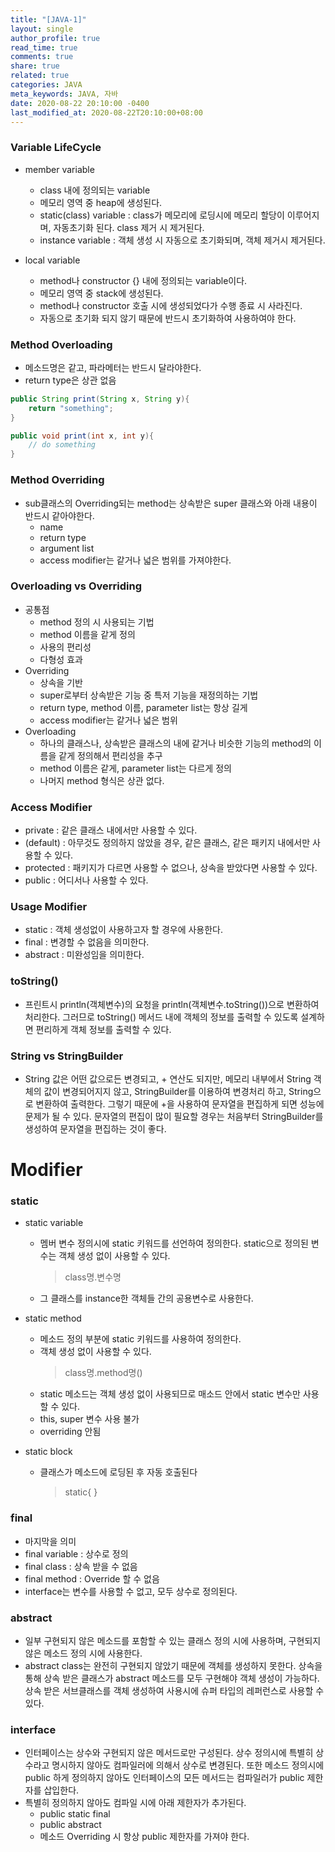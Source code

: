 ```yaml
---
title: "[JAVA-1]"
layout: single
author_profile: true
read_time: true
comments: true
share: true
related: true
categories: JAVA
meta_keywords: JAVA, 자바
date: 2020-08-22 20:10:00 -0400
last_modified_at: 2020-08-22T20:10:00+08:00
---
```


### Variable LifeCycle

- member variable

  - class 내에 정의되는 variable
  - 메모리 영역 중 heap에 생성된다.
  - static(class) variable : class가 메모리에 로딩시에 메모리 할당이 이루어지며, 자동초기화 된다. class 제거 시 제거된다.
  - instance variable : 객체 생성 시 자동으로 초기화되며, 객체 제거시 제거된다.

- local variable

  - method나 constructor {} 내에 정의되는 variable이다.
  - 메모리 영역 중 stack에 생성된다.
  - method나 constructor 호출 시에 생성되었다가 수행 종료 시 사라진다.
  - 자동으로 초기화 되지 않기 때문에 반드시 초기화하여 사용하여야 한다.

### Method Overloading

- 메소드명은 같고, 파라메터는 반드시 달라야한다.
- return type은 상관 없음

```java
public String print(String x, String y){
    return "something";
}

public void print(int x, int y){
    // do something
}
```

### Method Overriding

- sub클래스의 Overriding되는 method는 상속받은 super 클래스와 아래 내용이 반드시 같아야한다.
  - name
  - return type
  - argument list
  - access modifier는 같거나 넓은 범위를 가져야한다.

### Overloading vs Overriding

- 공통점
  - method 정의 시 사용되는 기법
  - method 이름을 같게 정의
  - 사용의 편리성
  - 다형성 효과
- Overriding
  - 상속을 기반
  - super로부터 상속받은 기능 중 특저 기능을 재정의하는 기법
  - return type, method 이름, parameter list는 항상 길게
  - access modifier는 같거나 넓은 범위
- Overloading
  - 하나의 클래스나, 상속받은 클래스의 내에 같거나 비슷한 기능의 method의 이름을 같게 정의해서 편리성을 추구
  - method 이름은 같게, parameter list는 다르게 정의
  - 나머지 method 형식은 상관 없다.

### Access Modifier

- private : 같은 클래스 내에서만 사용할 수 있다.
- (default) : 아무것도 정의하지 않았을 경우, 같은 클래스, 같은 패키지 내에서만 사용할 수 있다.
- protected : 패키지가 다르면 사용할 수 없으나, 상속을 받았다면 사용할 수 있다.
- public : 어디서나 사용할 수 있다.

### Usage Modifier

- static : 객체 생성없이 사용하고자 할 경우에 사용한다.
- final : 변경할 수 없음을 의미한다.
- abstract : 미완성임을 의미한다.

### toString()

- 프린트시 println(객체변수)의 요청을 println(객체변수.toString())으로 변환하여 처리한다. 그러므로 toString() 메서드 내에 객체의 정보를 출력할 수 있도록 설계하면 편리하게 객체 정보를 출력할 수 있다.

### String vs StringBuilder

- String 값은 어떤 값으로든 변경되고, + 연산도 되지만, 메모리 내부에서 String 객체의 값이 변경되어지지 않고, StringBuilder를 이용하여 변경처리 하고, String으로 변환하여 출력한다. 그렇기 때문에 +을 사용하여 문자열을 편집하게 되면 성능에 문제가 될 수 있다. 문자열의 편집이 많이 필요할 경우는 처음부터 StringBuilder를 생성하여 문자열을 편집하는 것이 좋다.

# Modifier

### static

- static variable

  - 멤버 변수 정의시에 static 키워드를 선언하여 정의한다. static으로 정의된 변수는 객체 생성 없이 사용할 수 있다.
    > class명.변수명
  - 그 클래스를 instance한 객체들 간의 공용변수로 사용한다.

- static method

  - 메소드 정의 부분에 static 키워드를 사용하여 정의한다.
  - 객체 생성 없이 사용할 수 있다.
    > class명.method명()
  - static 메소드는 객체 생성 없이 사용되므로 매소드 안에서 static 변수만 사용할 수 있다.
  - this, super 변수 사용 불가
  - overriding 안됨

- static block
  - 클래스가 메소드에 로딩된 후 자동 호출된다
    > static{ }

### final

- 마지막을 의미
- final variable : 상수로 정의
- final class : 상속 받을 수 없음
- final method : Override 할 수 없음
- interface는 변수를 사용할 수 없고, 모두 상수로 정의된다.

### abstract

- 일부 구현되지 않은 메소드를 포함할 수 있는 클래스 정의 시에 사용하며, 구현되지 않은 메소드 정의 시에 사용한다.
- abstract class는 완전히 구현되지 않았기 때문에 객체를 생성하지 못한다. 상속을 통해 상속 받은 클래스가 abstract 메소드를 모두 구현해야 객체 생성이 가능하다. 상속 받은 서브클래스를 객체 생성하여 사용시에 슈퍼 타입의 레퍼런스로 사용할 수 있다.

### interface

- 인터페이스는 상수와 구현되지 않은 메서드로만 구성된다. 상수 정의시에 특별히 상수라고 명시하지 않아도 컴파일러에 의해서 상수로 변경된다. 또한 메소드 정의시에 public 하게 정의하지 않아도 인터페이스의 모든 메서드는 컴파일러가 public 제한자를 삽입한다.
- 특별히 정의하지 않아도 컴파일 시에 아래 제한자가 추가된다.
  - public static final
  - public abstract
  - 메소드 Overriding 시 항상 public 제한자를 가져야 한다.
